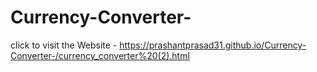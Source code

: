 # Currency-Converter-

click to visit the Website -  https://prashantprasad31.github.io/Currency-Converter-/currency_converter%20(2).html

